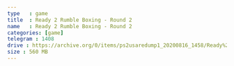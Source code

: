 ```yaml
---
type   : game
title  : Ready 2 Rumble Boxing - Round 2
name   : Ready 2 Rumble Boxing - Round 2
categories: [game]
telegram : 1408
drive : https://archive.org/0/items/ps2usaredump1_20200816_1458/Ready%202%20Rumble%20Boxing%20-%20Round%202.7z
size : 560 MB
---
```




